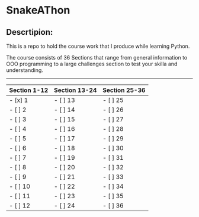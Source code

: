 SnakeAThon
=======

## Descrtipion:


This is a repo to hold the course work that I produce while learning Python.

The course consists of 36 Sections that range from general information to OOO programming to a large challenges section to test your skilla and understanding.

---

| Section 1-12 | Section 13-24 | Section 25-36 |
| ------------ | ------------- | ------------- |
|- [x] 1 |- [ ] 13 |- [ ] 25 |
|- [ ] 2 |- [ ] 14 |- [ ] 26 |
|- [ ] 3 |- [ ] 15 |- [ ] 27 |
|- [ ] 4 |- [ ] 16 |- [ ] 28 |
|- [ ] 5 |- [ ] 17 |- [ ] 29 |
|- [ ] 6 |- [ ] 18 |- [ ] 30 |
|- [ ] 7 |- [ ] 19 |- [ ] 31 |
|- [ ] 8 |- [ ] 20 |- [ ] 32 |
|- [ ] 9 |- [ ] 21 |- [ ] 33 |
|- [ ] 10 |- [ ] 22 |- [ ] 34 |
|- [ ] 11 |- [ ] 23 |- [ ] 35 |
|- [ ] 12 |- [ ] 24 |- [ ] 36 |